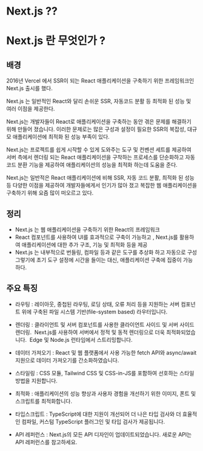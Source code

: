 # Next.js ??

# Next.js 란 무엇인가 ?

## 배경

2016년 Vercel 에서 SSR이 되는 React 애플리케이션을 구축하기 위한 프레임워크인 Next.js 출시를 했다.

Next.js 는 일반적인 React와 달리 손쉬운 SSR, 자동코드 분활 등 최적화 된 성능 및 여러 이점을 제공한다.

Next.js는 개발자들이 React로 애플리케이션을 구축하는 동안 겪은 문제를 해결하기 위해 만들어 졌습니다. 이러한 문제로는 많은 구성과 설정이 필요한 SSR의 복잡성, 대규모 애플리케이션에 최적화 된 성능 부족이 있다.

Next.js는 프로젝트를 쉽게 시작할 수 있게 도와주는 도구 및 컨벤션 세트를 제공하여 서버 측에서 렌더링 되는 React 애플리케이션을 구착하는 프로세스를 단순화하고 자동 코드 분환 기능을 제공하여 애플리케이션의 성능을 최적화 하는데 도움을 준다.

Next.js는 일반적은 React 애플리케이션에 비해 SSR, 자동 코드 분활, 최적화 된 성능 등 다양한 이점을 제공하여 개발자들에게서 인기가 많아 졌고 복잡한 웹 애플리케이션을 구축하기 위해 요즘 많이 떠오르고 있다.

## 정리

- Next.js 는 웹 애플리케이션을 구축하기 위한 React의 프레임워크
- React 컴포넌트를 사용하여 UI를 효과적으로 구축이 가능하고 , Next.js를 활용하여 애플리케이션에 대한 추가 구조, 기능 및 최적화 등을 제공
- Next.js 는 내부적으로 번들링, 컴파일 등과 같은 도구를 추상화 하고 자동으로 구성
  그렇기에 초기 도구 설정에 시간을 들이는 대신, 애플리케이션 구축에 집중이 가능하다.

## 주요 특징

- 라우팅 : 레이아웃, 중첩된 라우팅, 로딩 상태, 오류 처리 등을 지원하는
  서버 컴포넌트 위에 구축된 파일 시스템 기반(file-system based) 라우터입니다.

- 렌더링 : 클라이언트 및 서버 컴포넌트를 사용한 클라이언트 사이드 및 서버 사이드 렌더링. 
  Next.js를 사용하여 서버에서 정적 및 동적 렌더링으로 더욱 최적화되었습니다. 
  Edge 및 Node.js 런타임에서 스트리밍합니다.

- 데이터 가져오기 : React 및 웹 플랫폼에서 사용 가능한 fetch API와 async/await 지원으로
  데이터 가져오기를 간소화하였습니다.

- 스타일링 : CSS 모듈, Tailwind CSS 및 CSS-in-JS를 포함하여 선호하는 스타일 방법을 지원합니다.

- 최적화 : 애플리케이션의 성능 향상과 사용자 경험을 개선하기 위한 이미지, 폰트 및 스크립트를 최적화합니다.

- 타입스크립트 : TypeScript에 대한 지원이 개선되어 더 나은 타입 검사와 더 효율적인 컴파일,
  커스텀 TypeScript 플러그인 및 타입 검사가 제공됩니다.

- API 레퍼런스 : Next.js의 모든 API 디자인이 업데이트되었습니다. 새로운 API는 API 레퍼런스를 참고하세요.
